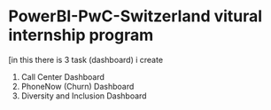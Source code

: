 # PowerBI-PwC-Switzerland vitural internship program
[in this there is 3 task (dashboard) i create
1. Call Center Dashboard
2. PhoneNow (Churn) Dashboard
3. Diversity and Inclusion Dashboard
